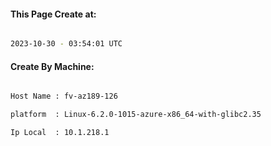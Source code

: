 
   
#### This Page Create at:

```bash

2023-10-30 - 03:54:01 UTC

```

#### Create By Machine:

```bash

Host Name : fv-az189-126

platform  : Linux-6.2.0-1015-azure-x86_64-with-glibc2.35

Ip Local  : 10.1.218.1

```


